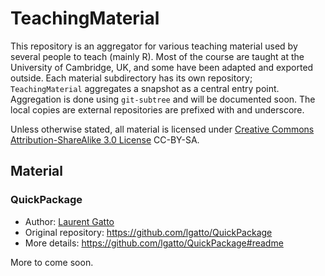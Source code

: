 TeachingMaterial
================

This repository is an aggregator for various teaching material used by several people to teach (mainly R). 
Most of the course are taught at the University of Cambridge, UK, and some have been adapted and exported outside. 
Each material subdirectory has its own repository; `TeachingMaterial` aggregates a snapshot as a central entry point. 
Aggregation is done using `git-subtree` and will be documented soon. 
The local copies are external repositories are prefixed with and underscore. 

Unless otherwise stated, all material is licensed under [Creative Commons Attribution-ShareAlike 3.0 License](http://creativecommons.org/licenses/by-sa/3.0/) CC-BY-SA.


## Material

### QuickPackage
- Author: [Laurent Gatto](https://github.com/lgatto)
- Original repository: https://github.com/lgatto/QuickPackage
- More details: https://github.com/lgatto/QuickPackage#readme

More to come soon.
